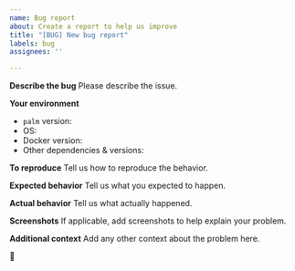 ```yaml
---
name: Bug report
about: Create a report to help us improve
title: "[BUG] New bug report"
labels: bug
assignees: ''

---
```


**Describe the bug**
Please describe the issue.

**Your environment**
- `palm` version: 
- OS: 
- Docker version:
- Other dependencies & versions:

**To reproduce**
Tell us how to reproduce the behavior.

**Expected behavior**
Tell us what you expected to happen.

**Actual behavior**
Tell us what actually happened.

**Screenshots**
If applicable, add screenshots to help explain your problem.

**Additional context**
Add any other context about the problem here.

:lady_beetle:
